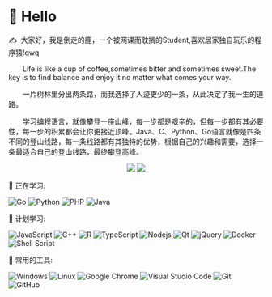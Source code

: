 #  🙋 Hello

<p>✍️&nbsp;&nbsp;大家好，我是倒走的鹿，一个被网课而耽搁的Student,喜欢居家独自玩乐的程序猿!qwq</p>
<p>&emsp;&emsp;Life is like a cup of coffee,sometimes bitter and sometimes sweet.The key is to find balance and enjoy it no matter what comes your way.</p>
<p>&emsp;&emsp;一片树林里分出两条路，而我选择了人迹更少的一条，从此决定了我一生的道路。</p>
<p>&emsp;&emsp;学习编程语言，就像攀登一座山峰，每一步都是艰辛的，但每一步都有其必要性，每一步的积累都会让你更接近顶峰。Java、C、Python、Go语言就像是四条不同的登山线路，每一条线路都有其独特的优势，根据自己的兴趣和需要，选择一条最适合自己的登山线路，最终攀登高峰。
</p>

<!-- 比较好的开源项目卡片 -->

<div align="center">
<a href="https://github.com/Reversedeer/nonebot_plugin_dog">
 <img src="https://github-readme-stats.vercel.app/api/pin/?username=Reversedeer&repo=nonebot_plugin_dog&theme=dark&bg_color=0d1117&hide_border=true" /></a>
<a href="https://github.com/Reversedeer/nonebot_plugin_eventmonitor">
 <img src="https://github-readme-stats.vercel.app/api/pin/?username=Reversedeer&repo=nonebot_plugin_eventmonitor&theme=dark&bg_color=0d1117&hide_border=true" /></a>
</div>


💪 正在学习: 

![Go](https://img.shields.io/badge/-Go-00ADD8?style=flat-square&logo=Go&logoColor=white)
![Python](https://img.shields.io/badge/-Python-3776AB?style=flat-square&logo=Python&logoColor=white)
![PHP](https://img.shields.io/badge/-Php-777BB4?style=flat-square&logo=php&logoColor=white)
![Java](https://img.shields.io/badge/-Java-orange?style=flat-square&logo=Java)

🧠 计划学习:

![JavaScript](https://img.shields.io/badge/-JavaScript-oringe?style=flat-square&logo=javascript)
![C++](https://img.shields.io/badge/-C++-00599C?style=flat-square&logo=c)
![R](https://img.shields.io/badge/r-%23276DC3.svg?style=flat-square&logo=r&logoColor=white)
![TypeScript](https://img.shields.io/badge/typescript-%23007ACC.svg?style=flat-square&logo=typescript&logoColor=white)
![Nodejs](https://img.shields.io/badge/-Nodejs-c0ebd?style=flat-square&logo=Node.js)
![Qt](https://img.shields.io/badge/Qt-%23217346.svg?style=style=flat-square&logo=Qt&logoColor=white)
![jQuery](https://img.shields.io/badge/jquery-%230769AD.svg?style=style=flat-square&logo=jquery&logoColor=white)
![Docker](https://img.shields.io/badge/-Docker-FCC624?style=flat-square&logo=docker)
![Shell Script](https://img.shields.io/badge/shell_script-%4285F4.svg?style=style=flat-square&logo=gnu-bash&logoColor=white)

🧰 常用的工具: 

![Windows](https://img.shields.io/badge/Windows-0078D6?style=flat-square&logo=windows&logoColor=white)
![Linux](https://img.shields.io/badge/Linux-FCC624?style=style=flat-square&logo=linux&logoColor=black)
![Google Chrome](https://img.shields.io/badge/Chrome-4285F4?style=flat-square&logo=GoogleChrome&logoColor=white)
![Visual Studio Code](https://img.shields.io/badge/-Visual%20Studio%20Code-007ACC?style=flat-square&logo=Visual%20Studio%20Code&logoColor=fff)
![Git](https://img.shields.io/badge/-Git-FCC624?style=flat-square&logo=git)
![GitHub](https://img.shields.io/badge/-GitHub-pink?style=flat-square&logo=github)
